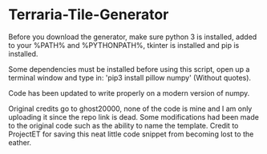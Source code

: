 # Terraria-Tile-Generator

Before you download the generator, make sure python 3 is installed, added to your %PATH% and %PYTHONPATH%, tkinter is installed and pip is installed.

Some dependencies must be installed before using this script, open up a terminal window and type in: 'pip3 install pillow numpy' (Without quotes).

Code has been updated to write properly on a modern version of numpy.

Original credits go to ghost20000, none of the code is mine and I am only uploading it since the repo link is dead. Some modifications had been made to the original code such as the ability to name the template.
Credit to ProjectET for saving this neat little code snippet from becoming lost to the eather.
